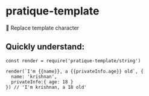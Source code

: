 # pratique-template
🚀 Replace template character


## Quickly understand:
```
const render = require('pratique-template/string')

render(`I'm {{name}}, a {{privateInfo.age}} old`, {
  name: 'krishnan', 
  privateInfo:{ age: 18 }
}) // 'I'm krishnan, a 18 old'

```